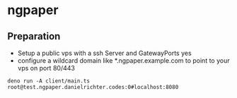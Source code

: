 # ngpaper

## Preparation
- Setup a public vps with a ssh Server and GatewayPorts yes
- configure a wildcard domain like *.ngpaper.example.com to point to your vps on port 80/443

```
deno run -A client/main.ts root@test.ngpaper.danielrichter.codes:0#localhost:8080
```